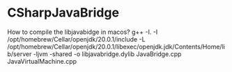 # CSharpJavaBridge


 How to compile the libjavabidge in macos? 
    g++ -I. -I /opt/homebrew/Cellar/openjdk/20.0.1/include -L /opt/homebrew/Cellar/openjdk/20.0.1/libexec/openjdk.jdk/Contents/Home/lib/server -ljvm  -shared -o libjavabridge.dylib JavaBridge.cpp JavaVirtualMachine.cpp
